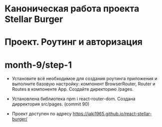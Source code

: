 # Каноническая работа проекта Stellar Burger 
# Проект. Роутинг и авторизация
# month-9/step-1
* Установите всё необходимое для создания роутинга приложения и выполните базовую настройку: компонент BrowserRouter, Router и Routes в компоненте App. Создайте директорию /pages. 
* Установлена библиотека npm i react-router-dom. Создана дирректория src/pages. (commit 90)















* Проект доступен по адресу  https://jaki1965.github.io/react-stellar-burger/

  